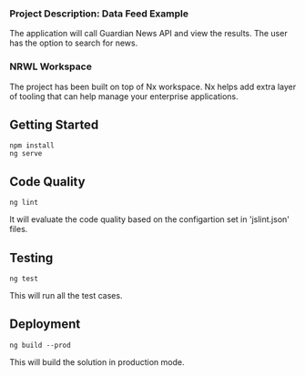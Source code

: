 
### Project Description: Data Feed Example
The application will call Guardian News API and view the results. The user has the option to search for news.


### NRWL Workspace
The project has been built on top of Nx workspace. Nx helps add extra layer of tooling that can help manage your enterprise applications.

## Getting Started

```
npm install
ng serve
```

## Code Quality

```
ng lint
```

It will evaluate the code quality based on the configartion set in 'jslint.json' files.

## Testing

```
ng test
```

This will run all the test cases.


## Deployment

```
ng build --prod
```

This will build the solution in production mode.

